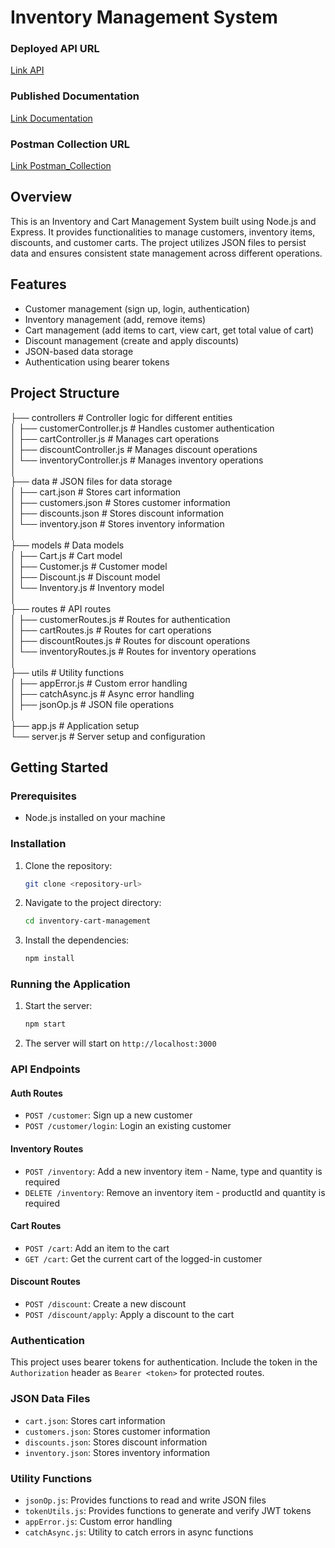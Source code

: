 # Inventory Management System

### Deployed API URL
[Link API](inventory-management-system-git-8c5eeb-varads-projects-6d4aa35c.vercel.app/)

### Published Documentation
[Link Documentation](https://documenter.getpostman.com/view/24278561/2sA3XMjj8g)

### Postman Collection URL
[Link Postman_Collection](https://blue-shuttle-105097.postman.co/workspace/Team-Workspace~920b85c8-469d-4eb0-80b9-48b57ece57ed/collection/24278561-e0c11c9b-da6c-4440-91ca-cef553f633c2?action=share&creator=24278561&active-environment=24278561-b9f18ddc-cff2-4933-97f8-7aafa5701c16)

## Overview

This is an Inventory and Cart Management System built using Node.js and Express. It provides functionalities to manage customers, inventory items, discounts, and customer carts. The project utilizes JSON files to persist data and ensures consistent state management across different operations.

## Features

- Customer management (sign up, login, authentication)
- Inventory management (add, remove items)
- Cart management (add items to cart, view cart, get total value of cart)
- Discount management (create and apply discounts)
- JSON-based data storage
- Authentication using bearer tokens

## Project Structure

  ├── controllers # Controller logic for different entities<br>
  │ ├── customerController.js # Handles customer authentication<br>
  │ ├── cartController.js # Manages cart operations<br>
  │ ├── discountController.js # Manages discount operations<br>
  │ └── inventoryController.js # Manages inventory operations<br>
  │<br>
  ├── data # JSON files for data storage<br>
  │ ├── cart.json # Stores cart information<br>
  │ ├── customers.json # Stores customer information<br>
  │ ├── discounts.json # Stores discount information<br>
  │ └── inventory.json # Stores inventory information<br>
  │<br>
  ├── models # Data models<br>
  │ ├── Cart.js # Cart model<br>
  │ ├── Customer.js # Customer model<br>
  │ ├── Discount.js # Discount model<br>
  │ └── Inventory.js # Inventory model<br>
  │<br>
  ├── routes # API routes<br>
  │ ├── customerRoutes.js # Routes for authentication<br>
  │ ├── cartRoutes.js # Routes for cart operations<br>
  │ ├── discountRoutes.js # Routes for discount operations<br>
  │ └── inventoryRoutes.js # Routes for inventory operations<br>
  │<br>
  ├── utils # Utility functions<br>
  │ ├── appError.js # Custom error handling<br>
  │ ├── catchAsync.js # Async error handling<br>
  │ ├── jsonOp.js # JSON file operations<br>
  │<br>
  ├── app.js # Application setup<br>
  └── server.js # Server setup and configuration<br>


## Getting Started

### Prerequisites

- Node.js installed on your machine

### Installation

1. Clone the repository:
    ```bash
    git clone <repository-url>
    ```
2. Navigate to the project directory:
    ```bash
    cd inventory-cart-management
    ```
3. Install the dependencies:
    ```bash
    npm install
    ```

### Running the Application

1. Start the server:
    ```bash
    npm start
    ```
2. The server will start on `http://localhost:3000`

### API Endpoints

#### Auth Routes

- `POST /customer`: Sign up a new customer
- `POST /customer/login`: Login an existing customer

#### Inventory Routes

- `POST /inventory`: Add a new inventory item - Name, type and quantity is required
- `DELETE /inventory`: Remove an inventory item - productId and quantity is required

#### Cart Routes

- `POST /cart`: Add an item to the cart
- `GET /cart`: Get the current cart of the logged-in customer

#### Discount Routes

- `POST /discount`: Create a new discount
- `POST /discount/apply`: Apply a discount to the cart

### Authentication

This project uses bearer tokens for authentication. Include the token in the `Authorization` header as `Bearer <token>` for protected routes.

### JSON Data Files

- `cart.json`: Stores cart information
- `customers.json`: Stores customer information
- `discounts.json`: Stores discount information
- `inventory.json`: Stores inventory information

### Utility Functions

- `jsonOp.js`: Provides functions to read and write JSON files
- `tokenUtils.js`: Provides functions to generate and verify JWT tokens
- `appError.js`: Custom error handling
- `catchAsync.js`: Utility to catch errors in async functions

